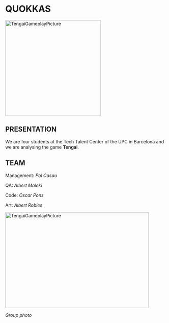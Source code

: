 # QUOKKAS

<img src="https://pbs.twimg.com/media/DXx4h0xWAAAiKg5.png" alt="TengaiGameplayPicture" width="300" height="300">

## PRESENTATION

We are four students at the Tech Talent Center of the UPC in Barcelona and we are analysing the game **Tengai**. 

## TEAM

Management: _Pol Casau_

QA: _Albert Maleki_

Code: _Oscar Pons_

Art: _Albert Robles_

<img src="https://github.com/Bullseye14/TENGAI-Project1/blob/master/Quokkas.jpg" alt="TengaiGameplayPicture" width="450" height="300">

_Group photo_

